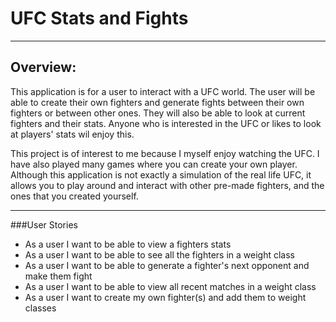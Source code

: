 # UFC Stats and Fights

---

## Overview:

This application is for a user to interact with a UFC world. The user will be able to create their own fighters
and generate fights between their own fighters or between other ones. They will also be able to look at current fighters 
and their stats. Anyone who is interested in the UFC or likes to look at players' stats wil enjoy this.

This project is of interest to me because I myself enjoy watching the UFC. I have also played many games where you can
create your own player. Although this application is not exactly a simulation of the real life UFC, it allows you to 
play around and interact with other pre-made fighters, and the ones that you created yourself.

---

###User Stories
- As a user I want to be able to view a fighters stats
- As a user I want to be able to see all the fighters in a weight class
- As a user I want to be able to generate a fighter's next opponent and make them fight
- As a user I want to be able to view all recent matches in a weight class
- As a user I want to create my own fighter(s) and add them to weight classes









